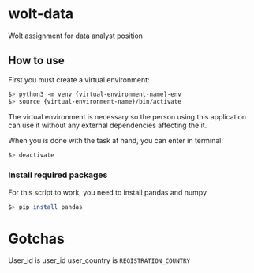 # wolt-data

Wolt assignment for data analyst position

## How to use

First you must create a virtual environment:

```bash
$> python3 -m venv {virtual-environment-name}-env
$> source {virtual-environment-name}/bin/activate
```

The virtual environment is necessary so the person using this application can use it without any external dependencies affecting the it.

When you is done with the task at hand, you can enter in terminal:

```bash
$> deactivate
```

### Install required packages

For this script to work, you need to install pandas and numpy

```bash
$> pip install pandas
```


# Gotchas

User_id is user_id 
user_country is `REGISTRATION_COUNTRY`

